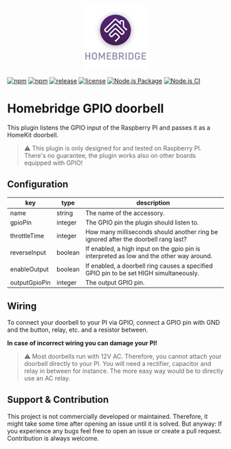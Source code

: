 <p align="center">

<img src="https://github.com/homebridge/branding/raw/master/logos/homebridge-wordmark-logo-vertical.png" width="150">

</p>

[![npm](https://badgen.net/npm/v/homebridge-gpio-doorbell/latest?icon=npm&label)](https://www.npmjs.com/package/homebridge-gpio-doorbell)
[![npm](https://badgen.net/npm/dt/homebridge-gpio-doorbell?label=downloads)](https://www.npmjs.com/package/homebridge-gpio-doorbell)
[![release](https://badgen.net/github/release/silviokennecke/homebridge-gpio-doorbell)](https://github.com/silviokennecke/homebridge-gpio-doorbell/releases)
[![license](https://badgen.net/github/license/silviokennecke/homebridge-gpio-doorbell)](https://github.com/silviokennecke/homebridge-gpio-doorbell/blob/main/LICENSE)
[![Node.js Package](https://github.com/silviokennecke/homebridge-gpio-doorbell/actions/workflows/publish.yml/badge.svg)](https://github.com/silviokennecke/homebridge-gpio-doorbell/actions/workflows/publish.yml)
[![Node.js CI](https://github.com/silviokennecke/homebridge-gpio-doorbell/actions/workflows/build.yml/badge.svg)](https://github.com/silviokennecke/homebridge-gpio-doorbell/actions/workflows/build.yml)

# Homebridge GPIO doorbell

This plugin listens the GPIO input of the Raspberry PI and passes it as a HomeKit doorbell.

> :warning: This plugin is only designed for and tested on Raspberry PI.
> There's no guarantee, the plugin works also on other boards equipped with GPIO!

## Configuration

| key | type | description |
|---|---|---|
| name | string | The name of the accessory. | 
| gpioPin | integer | The GPIO pin the plugin should listen to. | 
| throttleTime | integer | How many milliseconds should another ring be ignored after the doorbell rang last? | 
| reverseInput | boolean | If enabled, a high input on the gpio pin is interpreted as low and the other way around. |
| enableOutput | boolean | If enabled, a doorbell ring causes a specified GPIO pin to be set HIGH simultaneously. |
| outputGpioPin | integer | The output GPIO pin. |

## Wiring

To connect your doorbell to your PI via GPIO, connect a GPIO pin with GND and the button, relay, etc. and a resistor between.

**In case of incorrect wiring you can damage your PI!**

> :warning: Most doorbells run with 12V AC.
> Therefore, you cannot attach your doorbell directly to your PI.
> You will need a rectifier, capacitor and relay in between for instance.
> The more easy way would be to directly use an AC relay.

## Support & Contribution

This project is not commercially developed or maintained.
Therefore, it might take some time after opening an issue until it is solved.
But anyway: If you experience any bugs feel free to open an issue or create a pull request.
Contribution is always welcome.
